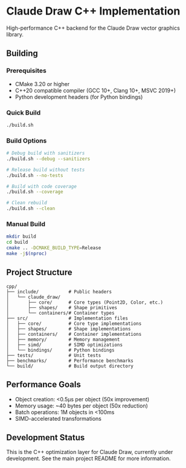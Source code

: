# Claude Draw C++ Implementation

High-performance C++ backend for the Claude Draw vector graphics library.

## Building

### Prerequisites

- CMake 3.20 or higher
- C++20 compatible compiler (GCC 10+, Clang 10+, MSVC 2019+)
- Python development headers (for Python bindings)

### Quick Build

```bash
./build.sh
```

### Build Options

```bash
# Debug build with sanitizers
./build.sh --debug --sanitizers

# Release build without tests
./build.sh --no-tests

# Build with code coverage
./build.sh --coverage

# Clean rebuild
./build.sh --clean
```

### Manual Build

```bash
mkdir build
cd build
cmake .. -DCMAKE_BUILD_TYPE=Release
make -j$(nproc)
```

## Project Structure

```
cpp/
├── include/           # Public headers
│   └── claude_draw/
│       ├── core/      # Core types (Point2D, Color, etc.)
│       ├── shapes/    # Shape primitives
│       └── containers/# Container types
├── src/               # Implementation files
│   ├── core/          # Core type implementations
│   ├── shapes/        # Shape implementations
│   ├── containers/    # Container implementations
│   ├── memory/        # Memory management
│   ├── simd/          # SIMD optimizations
│   └── bindings/      # Python bindings
├── tests/             # Unit tests
├── benchmarks/        # Performance benchmarks
└── build/             # Build output directory
```

## Performance Goals

- Object creation: <0.5μs per object (50x improvement)
- Memory usage: ~40 bytes per object (50x reduction)
- Batch operations: 1M objects in <100ms
- SIMD-accelerated transformations

## Development Status

This is the C++ optimization layer for Claude Draw, currently under development.
See the main project README for more information.